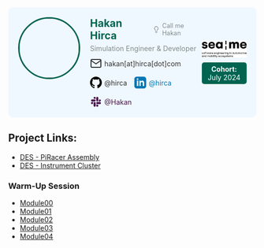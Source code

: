 <div style="display: flex; justify-content: space-between; align-items: stretch; margin-bottom: 20px; background-color: #f0f8ff; padding: 20px; border-radius: 10px;">
  <div style="display: flex; align-items: flex-start;">
    <img src="https://github.com/hirca.png" style="width: 120px; height: 120px; border-radius: 50%; margin-right: 20px; border: 3px solid #006451;">
    <div>
      <div style="display: flex; align-items: center; margin-bottom: 5px;">
        <h2 style="margin: 0; color: #006451;">Hakan Hirca</h2>
        <span style="margin-left: 10px; display: flex; align-items: center; font-size: 0.9em; color: #7f8c8d;">
          <svg xmlns="http://www.w3.org/2000/svg" width="16" height="16" viewBox="0 0 24 24" fill="none" stroke="currentColor" stroke-width="2" stroke-linecap="round" stroke-linejoin="round" style="margin-right: 5px;"><path d="M15 14c.2-1 .7-1.7 1.5-2.5 1-.9 1.5-2.2 1.5-3.5A6 6 0 0 0 6 8c0 1 .2 2.2 1.5 3.5.7.7 1.3 1.5 1.5 2.5"></path><path d="M9 18h6"></path><path d="M10 22h4"></path></svg>
          Call me Hakan
        </span>
      </div>
      <p style="margin: 0 0 10px 0; color: #7f8c8d;">Simulation Engineer & Developer</p>
      <div style="display: flex; gap: 15px; flex-wrap: wrap;">
        <span title="Email" style="color: #333; text-decoration: none; display: flex; align-items: center;">
          <svg xmlns="http://www.w3.org/2000/svg" width="24" height="24" viewBox="0 0 24 24" fill="none" stroke="currentColor" stroke-width="2" stroke-linecap="round" stroke-linejoin="round" style="margin-right: 5px;"><path d="M4 4h16c1.1 0 2 .9 2 2v12c0 1.1-.9 2-2 2H4c-1.1 0-2-.9-2-2V6c0-1.1.9-2 2-2z"></path><polyline points="22,6 12,13 2,6"></polyline></svg>
          hakan[at]hirca[dot]com
        </span>
        <a href="https://github.com/hirca" title="GitHub" style="color: #333; text-decoration: none; display: flex; align-items: center;">
          <svg xmlns="http://www.w3.org/2000/svg" width="24" height="24" viewBox="0 0 24 24" style="margin-right: 5px;"><path d="M12 0c-6.626 0-12 5.373-12 12 0 5.302 3.438 9.8 8.207 11.387.599.111.793-.261.793-.577v-2.234c-3.338.726-4.033-1.416-4.033-1.416-.546-1.387-1.333-1.756-1.333-1.756-1.089-.745.083-.729.083-.729 1.205.084 1.839 1.237 1.839 1.237 1.07 1.834 2.807 1.304 3.492.997.107-.775.418-1.305.762-1.604-2.665-.305-5.467-1.334-5.467-5.931 0-1.311.469-2.381 1.236-3.221-.124-.303-.535-1.524.117-3.176 0 0 1.008-.322 3.301 1.23.957-.266 1.983-.399 3.003-.404 1.02.005 2.047.138 3.006.404 2.291-1.552 3.297-1.23 3.297-1.23.653 1.653.242 2.874.118 3.176.77.84 1.235 1.911 1.235 3.221 0 4.609-2.807 5.624-5.479 5.921.43.372.823 1.102.823 2.222v3.293c0 .319.192.694.801.576 4.765-1.589 8.199-6.086 8.199-11.386 0-6.627-5.373-12-12-12z"/></svg>
          @hirca
        </a>
        <a href="https://linkedin.com/in/hirca" title="LinkedIn" style="color: #0077B5; text-decoration: none; display: flex; align-items: center;">
          <svg xmlns="http://www.w3.org/2000/svg" width="24" height="24" viewBox="0 0 24 24" style="margin-right: 5px;"><path d="M19 0h-14c-2.761 0-5 2.239-5 5v14c0 2.761 2.239 5 5 5h14c2.762 0 5-2.239 5-5v-14c0-2.761-2.238-5-5-5zm-11 19h-3v-11h3v11zm-1.5-12.268c-.966 0-1.75-.79-1.75-1.764s.784-1.764 1.75-1.764 1.75.79 1.75 1.764-.783 1.764-1.75 1.764zm13.5 12.268h-3v-5.604c0-3.368-4-3.113-4 0v5.604h-3v-11h3v1.765c1.396-2.586 7-2.777 7 2.476v6.759z" fill="#0077B5"/></svg>
          @hirca
        </a>
        <span title="Slack" style="color: #4A154B; display: flex; align-items: center;">
          <svg xmlns="http://www.w3.org/2000/svg" width="24" height="24" viewBox="0 0 24 24" style="margin-right: 5px;"><path d="M6.194 14.644c0 1.16-.943 2.107-2.103 2.107-1.162 0-2.104-.946-2.104-2.107 0-1.162.942-2.108 2.104-2.108h2.103v2.108zm1.055 0c0-1.162.944-2.108 2.104-2.108 1.162 0 2.104.946 2.104 2.108v5.284c0 1.16-.943 2.108-2.104 2.108-1.161 0-2.104-.947-2.104-2.108v-5.284zm2.104-8.533c-1.161 0-2.104-.946-2.104-2.107 0-1.162.943-2.108 2.104-2.108 1.162 0 2.104.946 2.104 2.108v2.107h-2.104zm0 1.055c1.162 0 2.104.946 2.104 2.107 0 1.162-.943 2.108-2.104 2.108h-5.277c-1.161 0-2.104-.946-2.104-2.108 0-1.161.943-2.107 2.104-2.107h5.277zm8.521 2.107c0-1.161.943-2.107 2.104-2.107 1.162 0 2.103.946 2.103 2.107 0 1.162-.941 2.108-2.103 2.108h-2.104v-2.108zm-1.054 0c0 1.162-.944 2.108-2.104 2.108-1.162 0-2.104-.946-2.104-2.108v-5.284c0-1.162.942-2.108 2.104-2.108 1.16 0 2.104.946 2.104 2.108v5.284zm-2.104 8.533c1.161 0 2.104.946 2.104 2.107 0 1.162-.943 2.108-2.104 2.108-1.162 0-2.104-.946-2.104-2.108v-2.107h2.104zm0-1.055c-1.162 0-2.104-.946-2.104-2.107 0-1.162.942-2.108 2.104-2.108h5.277c1.161 0 2.104.946 2.104 2.108 0 1.161-.943 2.107-2.104 2.107h-5.277z" fill="#4A154B"/></svg>
          @Hakan
        </span>
      </div>
    </div>
  </div>
  <div style="display: flex; flex-direction: column; justify-content: center; align-items: center; text-align: center;">
    <img src="assets/seame_logo.png" alt="SEAME Logo" style="width: 150px; margin-bottom: 10px;">
    <div style="background-color: #006451; color: white; padding: 5px 10px; border-radius: 5px; display: inline-block;">
      <strong>Cohort:</strong> July 2024
    </div>
  </div>
</div>


## Project Links:

- [DES - PiRacer Assembly](https://github.com/hirca/DES-PiRacer-Assembly)
- [DES - Instrument Cluster](https://github.com/hirca/DES-Instrument-Cluster)

### Warm-Up Session
- [Module00](https://github.com/hirca/SEA-ME-warm-up/tree/hhirca/Modules/Module00)
- [Module01](https://github.com/hirca/SEA-ME-warm-up/tree/hhirca/Modules/Module01)
- [Module02](https://github.com/hirca/SEA-ME-warm-up/tree/hhirca/Modules/Module02)
- [Module03](https://github.com/hirca/SEA-ME-warm-up/tree/hhirca/Modules/Module03)
- [Module04](https://github.com/hirca/SEA-ME-warm-up/tree/hhirca/Modules/Module04)
